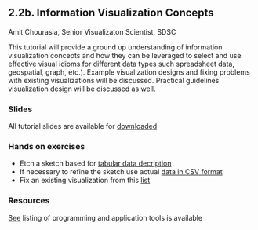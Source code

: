 ## 2.2b. Information Visualization Concepts
Amit Chourasia, Senior Visualizaton Scientist, SDSC

This tutorial will provide a ground up understanding of information visualization concepts and how they can be leveraged to select and use effective visual idioms for different data types such spreadsheet data, geospatial, graph, etc.). Example visualization designs and fixing problems with existing visualizations will be discussed. Practical guidelines visualization design will be discussed as well.

### Slides

All tutorial slides are available for [downloaded](http://users.sdsc.edu/~amit/presentations/info-vis-slides.zip)

### Hands on exercises

* Etch a sketch based for [tabular data decription](https://mas-dse.github.io/DSE241/2018/data/exercise1-olympics-README.txt)
* If necessary to refine the sketch use actual [data in CSV format](https://mas-dse.github.io/DSE241/2018/data/exercise2-olympics.csv)
* Fix an existing visualization from this [list](https://mas-dse.github.io/DSE241/2020/fixables/)


### Resources

[See](https://mas-dse.github.io/DSE241/2020/resources/) listing of programming and application tools is available  
